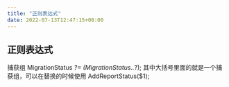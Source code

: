 ```yaml
---
title: "正则表达式"
date: 2022-07-13T12:47:15+08:00
---
```



## 正则表达式
捕获组
MigrationStatus *?= (MigrationStatus\..*?);
其中大括号里面的就是一个捕获组，可以在替换的时候使用
AddReportStatus($1);
